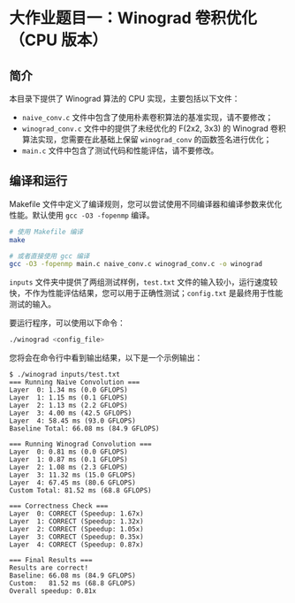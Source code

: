 # 大作业题目一：Winograd 卷积优化（CPU 版本）

## 简介
本目录下提供了 Winograd 算法的 CPU 实现，主要包括以下文件：

- `naive_conv.c` 文件中包含了使用朴素卷积算法的基准实现，请不要修改；
- `winograd_conv.c` 文件中的提供了未经优化的 F(2x2, 3x3) 的 Winograd 卷积算法实现，您需要在此基础上保留 `winograd_conv` 的函数签名进行优化；
- `main.c` 文件中包含了测试代码和性能评估，请不要修改。

## 编译和运行
Makefile 文件中定义了编译规则，您可以尝试使用不同编译器和编译参数来优化性能。默认使用 `gcc -O3 -fopenmp` 编译。

```bash
# 使用 Makefile 编译
make

# 或者直接使用 gcc 编译
gcc -O3 -fopenmp main.c naive_conv.c winograd_conv.c -o winograd
```

`inputs` 文件夹中提供了两组测试样例，`test.txt` 文件的输入较小，运行速度较快，不作为性能评估结果，您可以用于正确性测试；`config.txt` 是最终用于性能测试的输入。

要运行程序，可以使用以下命令：

```bash
./winograd <config_file>
```

您将会在命令行中看到输出结果，以下是一个示例输出：

```
$ ./winograd inputs/test.txt 
=== Running Naive Convolution ===
Layer  0: 1.34 ms (0.0 GFLOPS)
Layer  1: 1.15 ms (0.1 GFLOPS)
Layer  2: 1.13 ms (2.2 GFLOPS)
Layer  3: 4.00 ms (42.5 GFLOPS)
Layer  4: 58.45 ms (93.0 GFLOPS)
Baseline Total: 66.08 ms (84.9 GFLOPS)

=== Running Winograd Convolution ===
Layer  0: 0.81 ms (0.0 GFLOPS)
Layer  1: 0.87 ms (0.1 GFLOPS)
Layer  2: 1.08 ms (2.3 GFLOPS)
Layer  3: 11.32 ms (15.0 GFLOPS)
Layer  4: 67.45 ms (80.6 GFLOPS)
Custom Total: 81.52 ms (68.8 GFLOPS)

=== Correctness Check ===
Layer  0: CORRECT (Speedup: 1.67x)
Layer  1: CORRECT (Speedup: 1.32x)
Layer  2: CORRECT (Speedup: 1.05x)
Layer  3: CORRECT (Speedup: 0.35x)
Layer  4: CORRECT (Speedup: 0.87x)

=== Final Results ===
Results are correct!
Baseline: 66.08 ms (84.9 GFLOPS)
Custom:   81.52 ms (68.8 GFLOPS)
Overall speedup: 0.81x
```